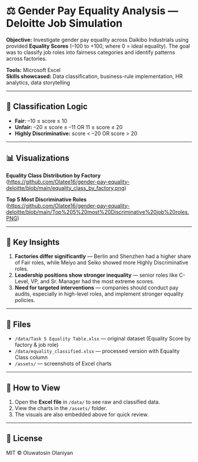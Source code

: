 # ⚖️ Gender Pay Equality Analysis — Deloitte Job Simulation

**Objective:** Investigate gender pay equality across Daikibo Industrials using provided **Equality Scores** (–100 to +100, where 0 = ideal equality). The goal was to classify job roles into fairness categories and identify patterns across factories.

**Tools:** Microsoft Excel  
**Skills showcased:** Data classification, business-rule implementation, HR analytics, data storytelling

---

## 📝 Classification Logic

- **Fair:** –10 ≤ score ≤ 10  
- **Unfair:** –20 ≤ score ≤ –11 OR 11 ≤ score ≤ 20  
- **Highly Discriminative:** score < –20 OR score > 20  

---

## 📊 Visualizations

**Equality Class Distribution by Factory**  
(https://github.com/Olatee16/gender-pay-equality-deloitte/blob/main/equality_class_by_factory.png)

**Top 5 Most Discriminative Roles**  
(https://github.com/Olatee16/gender-pay-equality-deloitte/blob/main/Top%205%20most%20Discriminative%20job%20roles.PNG)


---

## 🔑 Key Insights

1. **Factories differ significantly** — Berlin and Shenzhen had a higher share of Fair roles, while Meiyo and Seiko showed more Highly Discriminative roles.  
2. **Leadership positions show stronger inequality** — senior roles like C-Level, VP, and Sr. Manager had the most extreme scores.  
3. **Need for targeted interventions** — companies should conduct pay audits, especially in high-level roles, and implement stronger equality policies.  

---

## 📂 Files

- `/data/Task 5 Equality Table.xlsx` — original dataset (Equality Score by factory & job role)  
- `/data/equality_classified.xlsx` — processed version with Equality Class column  
- `/assets/` — screenshots of Excel charts  

---

## 🔎 How to View

1. Open the **Excel file** in `/data/` to see raw and classified data.  
2. View the charts in the `/assets/` folder.  
3. The visuals are also embedded above for quick review.  

---

## 📜 License

MIT © Oluwatosin Olaniyan
